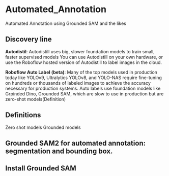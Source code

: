 # Automated_Annotation
Automated Annotation using Grounded SAM and the likes

## Discovery line
**Autodistil**: Autodistill uses big, slower foundation models to train small, faster supervised models
            You can use Autodistill on your own hardware, or use the Roboflow hosted version of Autodistill to label images in the cloud.

**Roboflow Auto Label (beta)**: Many of the top models used in production today like YOLOv9, Ultralytics YOLOv8, and YOLO-NAS require
                                 fine-tuning on hundreds or thousands of labeled images to achieve the accuracy necessary for production systems.
                                 Auto labels use foundation models like Grpinded Dino, Grounded SAM, which are slow to use in production but are 
                                 zero-shot models(Definition)


## Definitions
Zero shot models
Grounded models

## Grounded SAM2 for automated annotation: segmentation and bounding box.

## Install Grounded SAM
